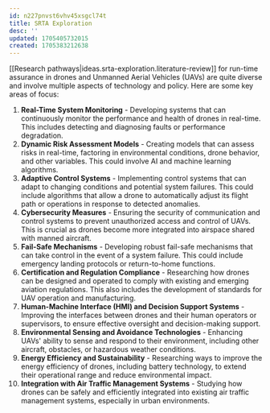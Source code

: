 ```yaml
---
id: n227pnvst6vhv45xsgcl74t
title: SRTA Exploration
desc: ''
updated: 1705405732015
created: 1705383212638
---
```


[[Research pathways|ideas.srta-exploration.literature-review]] for run-time assurance in drones and Unmanned Aerial Vehicles (UAVs) are quite diverse and involve multiple aspects of technology and policy. Here are some key areas of focus:

1. **Real-Time System Monitoring** - Developing systems that can continuously monitor the performance and health of drones in real-time. This includes detecting and diagnosing faults or performance degradation.
2. **Dynamic Risk Assessment Models** - Creating models that can assess risks in real-time, factoring in environmental conditions, drone behavior, and other variables. This could involve AI and machine learning algorithms.
3. **Adaptive Control Systems** - Implementing control systems that can adapt to changing conditions and potential system failures. This could include algorithms that allow a drone to automatically adjust its flight path or operations in response to detected anomalies.
4. **Cybersecurity Measures** - Ensuring the security of communication and control systems to prevent unauthorized access and control of UAVs. This is crucial as drones become more integrated into airspace shared with manned aircraft.
5. **Fail-Safe Mechanisms** - Developing robust fail-safe mechanisms that can take control in the event of a system failure. This could include emergency landing protocols or return-to-home functions.
6. **Certification and Regulation Compliance** - Researching how drones can be designed and operated to comply with existing and emerging aviation regulations. This also includes the development of standards for UAV operation and manufacturing.
7. **Human-Machine Interface (HMI) and Decision Support Systems** - Improving the interfaces between drones and their human operators or supervisors, to ensure effective oversight and decision-making support.
8. **Environmental Sensing and Avoidance Technologies** - Enhancing UAVs' ability to sense and respond to their environment, including other aircraft, obstacles, or hazardous weather conditions.
9. **Energy Efficiency and Sustainability** - Researching ways to improve the energy efficiency of drones, including battery technology, to extend their operational range and reduce environmental impact.
10. **Integration with Air Traffic Management Systems** - Studying how drones can be safely and efficiently integrated into existing air traffic management systems, especially in urban environments.

